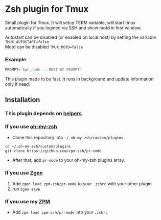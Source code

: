 # Zsh plugin for Tmux

Small plugin for Tmux. It will setup TERM variable, will start tmux automaticaliy
if you logined via SSH and show motd in first window.

Autostart can be disabled (or enabled on local host) by setting the variable `TMUX_AUTOSTART=false`  
Motd can be disabled `TMUX_MOTD=false`

### Example

```sh
PROMPT='$pr_node ...REST OF PROMPT'
```

This plugin made to be fast. It runs in background and update information only if need.

## Installation

### This plugin depends on [helpers](https://github.com/zpm-zsh/helpers)

### If you use [oh-my-zsh](https://github.com/robbyrussell/oh-my-zsh)

* Clone this repository into `~/.oh-my-zsh/custom/plugins`
```sh
cd ~/.oh-my-zsh/custom/plugins
git clone https://github.com/zpm-zsh/pr-node
```
* After that, add `pr-node` to your oh-my-zsh plugins array.

### If you use [Zgen](https://github.com/tarjoilija/zgen)

1. Add `zgen load zpm-zsh/pr-node` to your `.zshrc` with your other plugin
2. run `zgen save`

### If you use my [ZPM](https://github.com/zpm-zsh/zpm)

* Add `zpm load zpm-zsh/pr-node` into your `.zshrc`